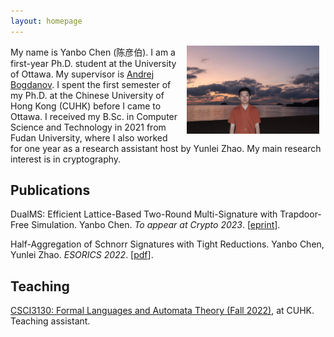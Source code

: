 ```yaml
---
layout: homepage
---
```


<!-- ## About Me -->

<img align="right" width="42%" hspace="10" src="./imgs/my_photo.jpg">

My name is Yanbo Chen (陈彦伯). I am a first-year Ph.D. student at the University of Ottawa. My supervisor is [Andrej Bogdanov](https://andrejb.net/). I spent the first semester of my Ph.D. at the Chinese University of Hong Kong (CUHK) before I came to Ottawa. I received my B.Sc. in Computer Science and Technology in 2021 from Fudan University, where I also worked for one year as a research assistant host by Yunlei Zhao. My main research interest is in cryptography.

## Publications

<!-- [The full list of my publications](./full_list.html). -->

DualMS: Efficient Lattice-Based Two-Round Multi-Signature with Trapdoor-Free Simulation. Yanbo Chen. *To appear at Crypto 2023*. [[eprint](https://eprint.iacr.org/2023/263)].

Half-Aggregation of Schnorr Signatures with Tight Reductions. Yanbo Chen, Yunlei Zhao. *ESORICS 2022*. [[pdf](http://yanbo-chen.github.io/files/2022_agg.pdf)].

## Teaching

[CSCI3130: Formal Languages and Automata Theory (Fall 2022)](https://www.cse.cuhk.edu.hk/~siuon/csci3130-f22/), at CUHK. Teaching assistant.
